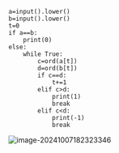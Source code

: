 ```
a=input().lower()
b=input().lower()
t=0
if a==b:
    print(0)
else:
    while True:
        c=ord(a[t])
        d=ord(b[t])
        if c==d:
            t+=1
        elif c>d:
            print(1)
            break
        elif c<d:
            print(-1)
            break
```

![image-20241007182323346](C:\Users\huawei\AppData\Roaming\Typora\typora-user-images\image-20241007182323346.png)